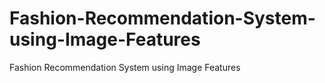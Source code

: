 # Fashion-Recommendation-System-using-Image-Features
Fashion Recommendation System using Image Features
